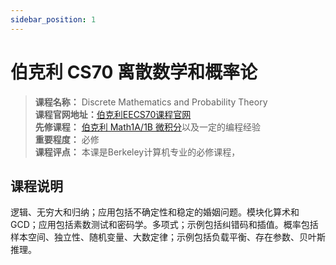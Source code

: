 ```yaml
---
sidebar_position: 1
---
```


# 伯克利 CS70 离散数学和概率论

>**课程名称：** Discrete Mathematics and Probability Theory    
**课程官网地址：**[伯克利EECS70课程官网](https://www.eecs70.org/)   
**先修课程：** [伯克利 Math1A/1B 微积分](https://hackway.org/docs/math/basic/discrete/cs103)以及一定的编程经验  
**重要程度：** 必修  
**课程评点：** 本课是Berkeley计算机专业的必修课程，

## 课程说明
逻辑、无穷大和归纳；应用包括不确定性和稳定的婚姻问题。模块化算术和 GCD；应用包括素数测试和密码学。多项式；示例包括纠错码和插值。概率包括样本空间、独立性、随机变量、大数定律；示例包括负载平衡、存在参数、贝叶斯推理。





